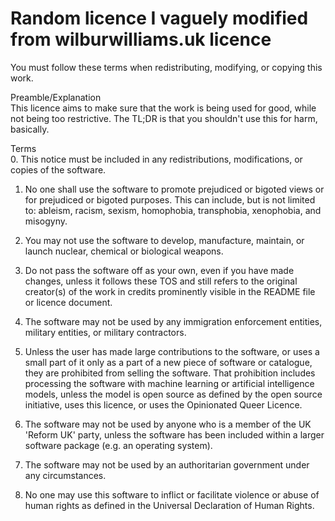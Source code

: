 # Random licence I vaguely modified from wilburwilliams.uk licence

You must follow these terms when redistributing, modifying, or copying this work.

Preamble/Explanation  
This licence aims to make sure that the work is being used for good, while not being too restrictive. The TL;DR is that you shouldn't use this for harm, basically.


Terms  
0. This notice must be included in any redistributions, modifications, or copies of the software.

1. No one shall use the software to promote prejudiced or bigoted views or for prejudiced or bigoted purposes.
This can include, but is not limited to: ableism, racism, sexism, homophobia, transphobia, xenophobia, and misogyny.

2. You may not use the software to develop, manufacture, maintain, or launch nuclear, chemical or biological weapons.

3. Do not pass the software off as your own, even if you have made changes, unless it follows these TOS and still refers to the original creator(s) of the work in credits prominently visible in the README file or licence document.

4. The software may not be used by any immigration enforcement entities, military entities, or military contractors.

5. Unless the user has made large contributions to the software, or uses a small part of it only as a part of a new piece of software or catalogue, they are prohibited from selling the software. That prohibition includes processing the software with machine learning or artificial intelligence models, unless the model is open source as defined by the open source initiative, uses this licence, or uses the Opinionated Queer Licence.

6. The software may not be used by anyone who is a member of the UK 'Reform UK' party, unless the software has been included within a larger software package (e.g. an operating system).

7. The software may not be used by an authoritarian government under any circumstances.

8. No one may use this software to inflict or facilitate violence or abuse of human rights as defined in the Universal Declaration of Human Rights.
